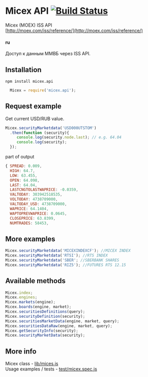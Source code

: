 # Micex API [![Build Status](https://travis-ci.org/sklyukin/micex.api.svg?branch=master)](https://travis-ci.org/sklyukin/micex.api)


Micex (MOEX) ISS API  
[http://moex.com/iss/reference/](http://moex.com/iss/reference/)

#### ru
Доступ к данным ММВБ через ISS API.

## Installation
`npm install micex.api`
```js
  Micex = require('micex.api');
```

## Request example
Get current USD/RUB value.  

```js
Micex.securityMarketdata('USD000UTSTOM')
  .then(function (security){
     console.log(security.node.last); // e.g. 64.04
     console.log(security);
  });
```

part of output
```js
{ SPREAD: 0.009,
  HIGH: 64.7,
  LOW: 63.455,
  OPEN: 64.098,
  LAST: 64.04,
  LASTCNGTOLASTWAPRICE: -0.0359,
  VALTODAY: 303942518535,
  VOLTODAY: 4738709000,
  VALTODAY_USD: 4738709000,
  WAPRICE: 64.1404,
  WAPTOPREVWAPRICE: 0.0645,
  CLOSEPRICE: 63.8399,
  NUMTRADES: 58453,
```

## More examples
```js
Micex.securityMarketdata('MICEXINDEXCF'); //MICEX INDEX
Micex.securityMarketdata('RTSI'); //RTS INDEX
Micex.securityMarketdata('SBER'; //SBERBANK SHARES
Micex.securityMarketdata('RIZ5'); //FUTURES RTS 12.15
```

## Available methods
```js
Micex.index;
Micex.engines;
Micex.markets(engine);
Micex.boards(engine, market);
Micex.securitiesDefinitions(query);
Micex.securityDefinition(security);
Micex.securitiesMarketData(engine, market, query);
Micex.securitiesDataRaw(engine, market, query);
Micex.getSecurityInfo(security);
Micex.securityMarketData(security);
```
## More info
Micex class - [lib/mices.js](lib/micex.js)  
Usage examples / tests - [test/micex.spec.js](test/micex.spec.js)
